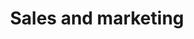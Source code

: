 ---
title: Sales and marketing
ID: Sales
description: You are likely to be the person asked to design a solution that will meet your customer's needs - based on a strong theoretical and practical background.
items:
- ID: S.32
  name: Write successful sales proposals
  info: <p>Consultants craft compelling proposals that articulate the value of their services to potential clients.</p><p>They tailor each proposal to address specific client needs, highlight their expertise, and outline clear deliverables and expected outcomes.</p><p>These well-structured documents help win new business and set the foundation for successful engagements.</p>

- ID: S.33
  name: Present propositions to potential clients
  info: <p>Consultants deliver persuasive presentations to showcase their proposed solutions and demonstrate value to prospective clients.</p><p>They combine storytelling, data visualisation, and clear articulation of benefits to engage decision-makers.</p><p>These presentations are crucial in winning new business and establishing credibility with potential clients.</p>

- ID: S.34
  name: Foster long-term partnerships with clients
  info: <p>Consultants build and maintain strong, lasting relationships with clients beyond individual projects.</p><p>They consistently deliver value, provide ongoing support, and proactively identify new opportunities to assist clients.</p><p>This approach leads to repeat business, referrals, and a reputation for being a trusted advisor.</p>

- ID: S.35
  name: Produce marketing collateral
  info: <p>Consultants create various marketing materials to showcase their expertise and attract potential clients.</p><p>They develop informative content, design visually appealing brochures, and maintain an engaging online presence.</p><p>These materials help establish thought leadership, build brand awareness, and generate leads for consulting services.</p>

- ID: S.36
  name: Develop propositions designed to meet a client's needs
  info: <p>Consultants create tailored solutions that address specific client challenges and objectives.</p><p>They combine industry knowledge, analytical skills, and creativity to develop unique propositions that deliver value.</p><p>These customised approaches demonstrate the consultant's understanding of the client's business and increase the likelihood of engagement success.</p>
---